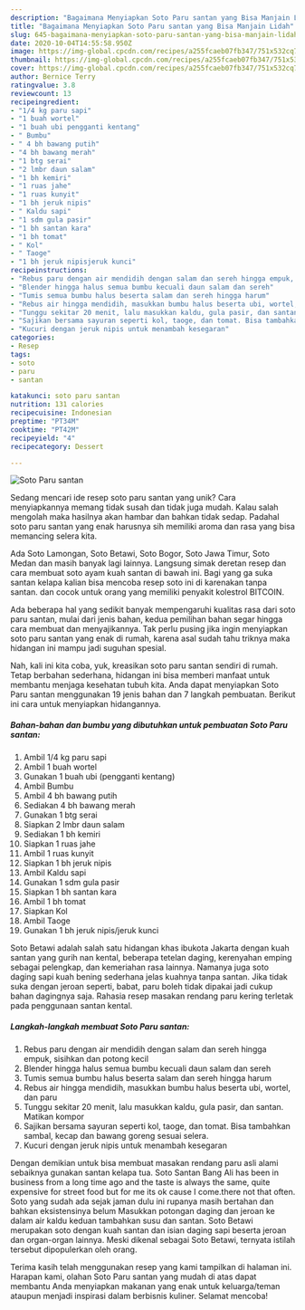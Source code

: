 ```yaml
---
description: "Bagaimana Menyiapkan Soto Paru santan yang Bisa Manjain Lidah"
title: "Bagaimana Menyiapkan Soto Paru santan yang Bisa Manjain Lidah"
slug: 645-bagaimana-menyiapkan-soto-paru-santan-yang-bisa-manjain-lidah
date: 2020-10-04T14:55:58.950Z
image: https://img-global.cpcdn.com/recipes/a255fcaeb07fb347/751x532cq70/soto-paru-santan-foto-resep-utama.jpg
thumbnail: https://img-global.cpcdn.com/recipes/a255fcaeb07fb347/751x532cq70/soto-paru-santan-foto-resep-utama.jpg
cover: https://img-global.cpcdn.com/recipes/a255fcaeb07fb347/751x532cq70/soto-paru-santan-foto-resep-utama.jpg
author: Bernice Terry
ratingvalue: 3.8
reviewcount: 13
recipeingredient:
- "1/4 kg paru sapi"
- "1 buah wortel"
- "1 buah ubi pengganti kentang"
- " Bumbu"
- " 4 bh bawang putih"
- "4 bh bawang merah"
- "1 btg serai"
- "2 lmbr daun salam"
- "1 bh kemiri"
- "1 ruas jahe"
- "1 ruas kunyit"
- "1 bh jeruk nipis"
- " Kaldu sapi"
- "1 sdm gula pasir"
- "1 bh santan kara"
- "1 bh tomat"
- " Kol"
- " Taoge"
- "1 bh jeruk nipisjeruk kunci"
recipeinstructions:
- "Rebus paru dengan air mendidih dengan salam dan sereh hingga empuk, sisihkan dan potong kecil"
- "Blender hingga halus semua bumbu kecuali daun salam dan sereh"
- "Tumis semua bumbu halus beserta salam dan sereh hingga harum"
- "Rebus air hingga mendidih, masukkan bumbu halus beserta ubi, wortel, dan paru"
- "Tunggu sekitar 20 menit, lalu masukkan kaldu, gula pasir, dan santan. Matikan kompor"
- "Sajikan bersama sayuran seperti kol, taoge, dan tomat. Bisa tambahkan sambal, kecap dan bawang goreng sesuai selera."
- "Kucuri dengan jeruk nipis untuk menambah kesegaran"
categories:
- Resep
tags:
- soto
- paru
- santan

katakunci: soto paru santan 
nutrition: 131 calories
recipecuisine: Indonesian
preptime: "PT34M"
cooktime: "PT42M"
recipeyield: "4"
recipecategory: Dessert

---
```



![Soto Paru santan](https://img-global.cpcdn.com/recipes/a255fcaeb07fb347/751x532cq70/soto-paru-santan-foto-resep-utama.jpg)

Sedang mencari ide resep soto paru santan yang unik? Cara menyiapkannya memang tidak susah dan tidak juga mudah. Kalau salah mengolah maka hasilnya akan hambar dan bahkan tidak sedap. Padahal soto paru santan yang enak harusnya sih memiliki aroma dan rasa yang bisa memancing selera kita.

Ada Soto Lamongan, Soto Betawi, Soto Bogor, Soto Jawa Timur, Soto Medan dan masih banyak lagi lainnya. Langsung simak deretan resep dan cara membuat soto ayam kuah santan di bawah ini. Bagi yang ga suka santan kelapa kalian bisa mencoba resep soto ini di karenakan tanpa santan. dan cocok untuk orang yang memiliki penyakit kolestrol BITCOIN.

Ada beberapa hal yang sedikit banyak mempengaruhi kualitas rasa dari soto paru santan, mulai dari jenis bahan, kedua pemilihan bahan segar hingga cara membuat dan menyajikannya. Tak perlu pusing jika ingin menyiapkan soto paru santan yang enak di rumah, karena asal sudah tahu triknya maka hidangan ini mampu jadi suguhan spesial.


Nah, kali ini kita coba, yuk, kreasikan soto paru santan sendiri di rumah. Tetap berbahan sederhana, hidangan ini bisa memberi manfaat untuk membantu menjaga kesehatan tubuh kita. Anda dapat menyiapkan Soto Paru santan menggunakan 19 jenis bahan dan 7 langkah pembuatan. Berikut ini cara untuk menyiapkan hidangannya.

<!--inarticleads1-->

##### Bahan-bahan dan bumbu yang dibutuhkan untuk pembuatan Soto Paru santan:

1. Ambil 1/4 kg paru sapi
1. Ambil 1 buah wortel
1. Gunakan 1 buah ubi (pengganti kentang)
1. Ambil  Bumbu
1. Ambil  4 bh bawang putih
1. Sediakan 4 bh bawang merah
1. Gunakan 1 btg serai
1. Siapkan 2 lmbr daun salam
1. Sediakan 1 bh kemiri
1. Siapkan 1 ruas jahe
1. Ambil 1 ruas kunyit
1. Siapkan 1 bh jeruk nipis
1. Ambil  Kaldu sapi
1. Gunakan 1 sdm gula pasir
1. Siapkan 1 bh santan kara
1. Ambil 1 bh tomat
1. Siapkan  Kol
1. Ambil  Taoge
1. Gunakan 1 bh jeruk nipis/jeruk kunci


Soto Betawi adalah salah satu hidangan khas ibukota Jakarta dengan kuah santan yang gurih nan kental, beberapa tetelan daging, kerenyahan emping sebagai pelengkap, dan kemeriahan rasa lainnya. Namanya juga soto daging sapi kuah bening sederhana jelas kuahnya tanpa santan. Jika tidak suka dengan jeroan seperti, babat, paru boleh tidak dipakai jadi cukup bahan dagingnya saja. Rahasia resep masakan rendang paru kering terletak pada penggunaan santan kental. 

<!--inarticleads2-->

##### Langkah-langkah membuat Soto Paru santan:

1. Rebus paru dengan air mendidih dengan salam dan sereh hingga empuk, sisihkan dan potong kecil
1. Blender hingga halus semua bumbu kecuali daun salam dan sereh
1. Tumis semua bumbu halus beserta salam dan sereh hingga harum
1. Rebus air hingga mendidih, masukkan bumbu halus beserta ubi, wortel, dan paru
1. Tunggu sekitar 20 menit, lalu masukkan kaldu, gula pasir, dan santan. Matikan kompor
1. Sajikan bersama sayuran seperti kol, taoge, dan tomat. Bisa tambahkan sambal, kecap dan bawang goreng sesuai selera.
1. Kucuri dengan jeruk nipis untuk menambah kesegaran


Dengan demikian untuk bisa membuat masakan rendang paru asli alami sebaiknya gunakan santan kelapa tua. Soto Santan Bang Ali has been in business from a long time ago and the taste is always the same, quite expensive for street food but for me its ok cause I come.there not that often. Soto yang sudah ada sejak jaman dulu ini rupanya masih bertahan dan bahkan eksistensinya belum Masukkan potongan daging dan jeroan ke dalam air kaldu keduan tambahkan susu dan santan. Soto Betawi merupakan soto dengan kuah santan dan isian daging sapi beserta jeroan dan organ-organ lainnya. Meski dikenal sebagai Soto Betawi, ternyata istilah tersebut dipopulerkan oleh orang. 

Terima kasih telah menggunakan resep yang kami tampilkan di halaman ini. Harapan kami, olahan Soto Paru santan yang mudah di atas dapat membantu Anda menyiapkan makanan yang enak untuk keluarga/teman ataupun menjadi inspirasi dalam berbisnis kuliner. Selamat mencoba!
